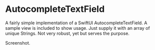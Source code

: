 # AutocompleteTextField

A fairly simple implementation of a SwiftUI AutocompleteTextField. A sample view is included to show usage. Just supply it with an array of unique Strings. Not very robust, yet but serves the purpose. 

Screenshot. 